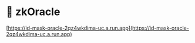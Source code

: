 # 🔮 zkOracle

[https://id-mask-oracle-2qz4wkdima-uc.a.run.app](https://id-mask-oracle-2qz4wkdima-uc.a.run.app)
